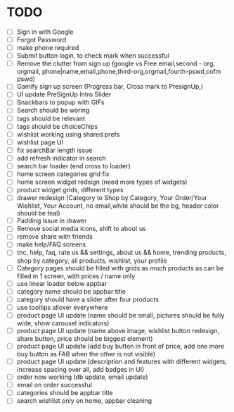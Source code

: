# TODO
- [ ] Sign in with Google
- [ ] Forgot Password
- [ ] make phone required
- [ ] Submit button login, to check mark when successful
- [ ] Remove the clutter from sign up (google vs Free email,second - org, orgmail, phone|name,email,phone,third-org,orgmail,fourth-pswd,cofm pswd)
- [ ] Gamify sign up screen (Progress bar, Cross mark to PresignUp,)
- [ ] UI update PreSignUp Intro Slider
- [ ] Snackbars to popup with GIFs
- [ ] Search should be woring
- [ ] tags should be relevant
- [ ] tags should be choiceChips
- [ ] wishlist working using shared prefs
- [ ] wishlist page UI
- [ ] fix searchBar length issue
- [ ] add refresh indicator in search
- [ ] search bar loader (end cross to loader)
- [ ] home screen categories grid fix
- [ ] home screen widget redsign (need more types of widgets)
- [ ] product widget grids, different types
- [ ] drawer redesign (Category to Shop by Category, Your Order/Your Wishlist, Your Account, no email,white should be the bg, header color should be teal)
- [ ] Padding issue in drawer
- [ ] Remove social media icons, shift to about us
- [ ] remove share with friends
- [ ] make help/FAQ screens
- [ ] tnc, help, faq, rate us && settings, about us && home, trending products, shop by category, all products, wishlist, your profile
- [ ] Category pages should be filled with grids as much products as can be filled in 1 screen, with prices / name only
- [ ] use linear loader below appbar
- [ ] category name should be appbar title
- [ ] category should have a slider after four products
- [ ] use tooltips allover everywhere
- [ ] product page UI update (name should be small, pictures should be fully wide, show carousel indicators)
- [ ] product page UI update (name above image, wishlist button redesign, share button, price should be biggest element)
- [ ] product page UI update (add buy button in front of price, add one more buy button as FAB when the other is not visible)
- [ ] product page UI update (description and features with different widgets, increase spacing over all, add badges in UI)
- [ ] order now working (db update, email update)
- [ ] email on order successful
- [ ] categories should be appbar title
- [ ] search wishlist only on home, appbar cleaning